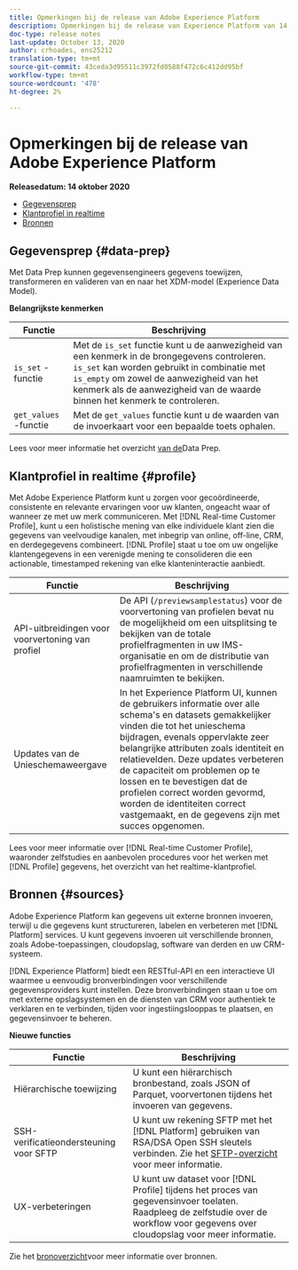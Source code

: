 ```yaml
---
title: Opmerkingen bij de release van Adobe Experience Platform
description: Opmerkingen bij de release van Experience Platform van 14 oktober 2020
doc-type: release notes
last-update: October 13, 2020
author: crhoades, ens25212
translation-type: tm+mt
source-git-commit: 43ceda3d95511c3972fd0588f472c6c412dd95bf
workflow-type: tm+mt
source-wordcount: '478'
ht-degree: 2%

---
```



# Opmerkingen bij de release van Adobe Experience Platform

**Releasedatum: 14 oktober 2020**

- [Gegevensprep](#data-prep)
- [Klantprofiel in realtime](#profile)
- [Bronnen](#sources)

## Gegevensprep {#data-prep}

Met Data Prep kunnen gegevensengineers gegevens toewijzen, transformeren en valideren van en naar het XDM-model (Experience Data Model).

**Belangrijkste kenmerken**

| Functie | Beschrijving |
| ------- | ----------- |
| `is_set` -functie | Met de `is_set` functie kunt u de aanwezigheid van een kenmerk in de brongegevens controleren. `is_set` kan worden gebruikt in combinatie met `is_empty` om zowel de aanwezigheid van het kenmerk als de aanwezigheid van de waarde binnen het kenmerk te controleren. |
| `get_values` -functie | Met de `get_values` functie kunt u de waarden van de invoerkaart voor een bepaalde toets ophalen. |

Lees voor meer informatie het overzicht [van de](../../data-prep/home.md)Data Prep.

## Klantprofiel in realtime {#profile}

Met Adobe Experience Platform kunt u zorgen voor gecoördineerde, consistente en relevante ervaringen voor uw klanten, ongeacht waar of wanneer ze met uw merk communiceren. Met [!DNL Real-time Customer Profile], kunt u een holistische mening van elke individuele klant zien die gegevens van veelvoudige kanalen, met inbegrip van online, off-line, CRM, en derdegegevens combineert. [!DNL Profile] staat u toe om uw ongelijke klantengegevens in een verenigde mening te consolideren die een actionable, timestamped rekening van elke klanteninteractie aanbiedt.

| Functie | Beschrijving |
| ------- | ----------- |
| API-uitbreidingen voor voorvertoning van profiel | De API (`/previewsamplestatus`) voor de voorvertoning van profielen bevat nu de mogelijkheid om een uitsplitsing te bekijken van de totale profielfragmenten in uw IMS-organisatie en om de distributie van profielfragmenten in verschillende naamruimten te bekijken. |
| Updates van de Unieschemaweergave | In het Experience Platform UI, kunnen de gebruikers informatie over alle schema&#39;s en datasets gemakkelijker vinden die tot het unieschema bijdragen, evenals oppervlakte zeer belangrijke attributen zoals identiteit en relatievelden. Deze updates verbeteren de capaciteit om problemen op te lossen en te bevestigen dat de profielen correct worden gevormd, worden de identiteiten correct vastgemaakt, en de gegevens zijn met succes opgenomen. |

Lees voor meer informatie over [!DNL Real-time Customer Profile], waaronder zelfstudies en aanbevolen procedures voor het werken met [!DNL Profile] gegevens, het overzicht [](../../profile/home.md)van het realtime-klantprofiel.

## Bronnen {#sources}

Adobe Experience Platform kan gegevens uit externe bronnen invoeren, terwijl u die gegevens kunt structureren, labelen en verbeteren met [!DNL Platform] services. U kunt gegevens invoeren uit verschillende bronnen, zoals Adobe-toepassingen, cloudopslag, software van derden en uw CRM-systeem.

[!DNL Experience Platform] biedt een RESTful-API en een interactieve UI waarmee u eenvoudig bronverbindingen voor verschillende gegevensproviders kunt instellen. Deze bronverbindingen staan u toe om met externe opslagsystemen en de diensten van CRM voor authentiek te verklaren en te verbinden, tijden voor ingestiingslooppas te plaatsen, en gegevensinvoer te beheren.

**Nieuwe functies**

| Functie | Beschrijving |
| ------- | ----------- |
| Hiërarchische toewijzing | U kunt een hiërarchisch bronbestand, zoals JSON of Parquet, voorvertonen tijdens het invoeren van gegevens. |
| SSH-verificatieondersteuning voor SFTP | U kunt uw rekening SFTP met het [!DNL Platform] gebruiken van RSA/DSA Open SSH sleutels verbinden. Zie het [SFTP-overzicht](../../sources/connectors/cloud-storage/ftp-sftp.md) voor meer informatie. |
| UX-verbeteringen | U kunt uw dataset voor [!DNL Profile] tijdens het proces van gegevensinvoer toelaten. Raadpleeg de zelfstudie over de workflow [](../../sources/tutorials/ui/dataflow/batch/cloud-storage.md) voor gegevens over cloudopslag voor meer informatie. |

Zie het [bronoverzicht](../../sources/home.md)voor meer informatie over bronnen.